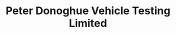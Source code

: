 ---
title: "Peter Donoghue Vehicle Testing Limited"
url: /ballinasloe/peter-donoghue-vehicle-testing-limited/
shop: car repair
---